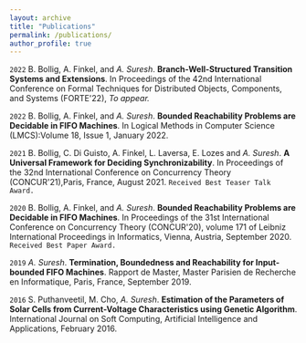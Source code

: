 ```yaml
---
layout: archive
title: "Publications"
permalink: /publications/
author_profile: true
---
```

`2022`
B. Bollig, A. Finkel, and _A. Suresh_. __Branch-Well-Structured Transition Systems and Extensions__. In Proceedings of the 42nd International Conference on Formal Techniques for Distributed Objects, Components, and Systems (FORTE'22), _To appear._

`2022`
B. Bollig, A. Finkel, and _A. Suresh_. __Bounded Reachability Problems are Decidable in FIFO Machines__. In Logical Methods in Computer Science (LMCS):Volume 18, Issue 1, January 2022.

`2021`
B. Bollig, C. Di Guisto, A. Finkel, L. Laversa, E. Lozes and _A. Suresh_. __A Universal Framework for Deciding Synchronizability__. In Proceedings of the 32nd International Conference on Concurrency Theory (CONCUR'21),Paris, France, August 2021. `Received Best Teaser Talk Award.`

`2020`
B. Bollig, A. Finkel, and _A. Suresh_. __Bounded Reachability Problems are Decidable in FIFO Machines__. In Proceedings of the 31st International Conference on Concurrency Theory (CONCUR'20), volume 171 of Leibniz International Proceedings in Informatics, Vienna, Austria, September 2020. `Received Best Paper Award.`

`2019`
_A. Suresh_. __Termination, Boundedness and Reachability for Input-bounded FIFO Machines__. Rapport de Master, Master Parisien de Recherche en Informatique, Paris, France, September 2019.

`2016` S. Puthanveetil, M. Cho, _A. Suresh_. __Estimation of the Parameters of Solar Cells from Current-Voltage Characteristics using Genetic Algorithm__. International Journal on Soft Computing, Artificial Intelligence and Applications, February 2016.
